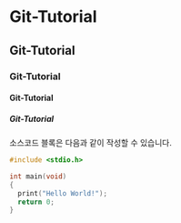 # Git-Tutorial
## Git-Tutorial
### Git-Tutorial
#### Git-Tutorial
##### Git-Tutorial

소스코드 블록은 다음과 같이 작성할 수 있습니다.
```c
#include <stdio.h>

int main(void)
{
  print("Hello World!");
  return 0;
}
```
